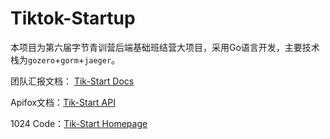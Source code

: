 # Tiktok-Startup

本项目为第六届字节青训营后端基础班结营大项目，采用Go语言开发，主要技术栈为`gozero`+`gorm`+`jaeger`。

团队汇报文档： [Tik-Start Docs](https://nsb6rfg8gy.feishu.cn/docx/RgSndkUG7oDisJxwKIacs34Xn2e?from=from_copylink "抖音启动团队飞书")


Apifox文档：[Tik-Start API](https://apifox.com/apidoc/shared-8f2e87c0-89ba-4c9b-9d15-e07237edba6d "抖音启动团队API FOX")

1024 Code：[Tik-Start Homepage](https://1024code.com/~rmulj3k "抖音启动团队主页")


